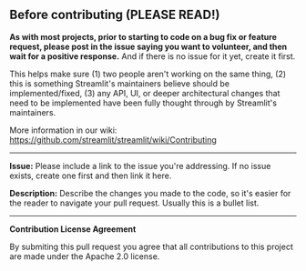 ## Before contributing (PLEASE READ!)

**As with most projects, prior to starting to code on a bug fix or feature request, please post in the issue saying you want to volunteer, and then wait for a positive response.** And if there is no issue for it yet, create it first.

This helps make sure (1) two people aren't working on the same thing, (2) this is something Streamlit's maintainers believe should be implemented/fixed, (3) any API, UI, or deeper architectural changes that need to be implemented have been fully thought through by Streamlit's maintainers.

More information in our wiki: https://github.com/streamlit/streamlit/wiki/Contributing

---

**Issue:** Please include a link to the issue you're addressing. If no issue exists, create one first and then link it here.

**Description:** Describe the changes you made to the code, so it's easier for the reader to navigate your pull request. Usually this is a bullet list.

---

**Contribution License Agreement**

By submiting this pull request you agree that all contributions to this project are made under the Apache 2.0 license.
